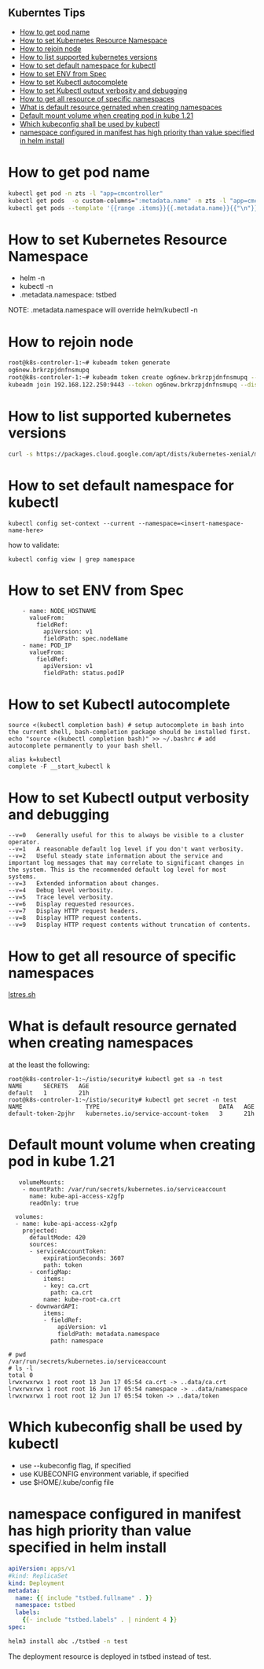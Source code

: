 Kuberntes Tips
---

- [How to get pod name](#how-to-get-pod-name)
- [How to set Kubernetes Resource Namespace](#how-to-set-kubernetes-resource-namespace)
- [How to rejoin node](#how-to-rejoin-node)
- [How to list supported kubernetes versions](#how-to-list-supported-kubernetes-versions)
- [How to set default namespace for kubectl](#how-to-set-default-namespace-for-kubectl)
- [How to set ENV from Spec](#how-to-set-env-from-spec)
- [How to set Kubectl autocomplete](#how-to-set-kubectl-autocomplete)
- [How to set Kubectl output verbosity and debugging](#how-to-set-kubectl-output-verbosity-and-debugging)
- [How to get all resource of specific namespaces](#how-to-get-all-resource-of-specific-namespaces)
- [What is default resource gernated when creating namespaces](#what-is-default-resource-gernated-when-creating-namespaces)
- [Default mount volume when creating pod in kube 1.21](#default-mount-volume-when-creating-pod-in-kube-121)
- [Which kubeconfig shall be used by kubectl](#which-kubeconfig-shall-be-used-by-kubectl)
- [namespace configured in manifest has high priority than value specified in helm install](#namespace-configured-in-manifest-has-high-priority-than-value-specified-in-helm-install)

# How to get pod name
```bash
kubectl get pod -n zts -l "app=cmcontroller"
kubectl get pods  -o custom-columns=":metadata.name" -n zts -l "app=cmcontroller"
kubectl get pods --template '{{range .items}}{{.metadata.name}}{{"\n"}}{{end}}' -l "app=cmcontroller" -n zts
```
# How to set Kubernetes Resource Namespace
* helm -n <ns>
* kubectl -n <ns>
* .metadata.namespace: tstbed

NOTE: .metadata.namespace will override helm/kubectl -n <ns>

# How to rejoin node
```bash
root@k8s-controler-1:~# kubeadm token generate
og6new.brkrzpjdnfnsmupq
root@k8s-controler-1:~# kubeadm token create og6new.brkrzpjdnfnsmupq --print-join-command
kubeadm join 192.168.122.250:9443 --token og6new.brkrzpjdnfnsmupq --discovery-token-ca-cert-hash sha256:9a597ff94b2359e0b3d9d18add4e741ccab01293d6db3b43ec67d54af7331d2d 

```
# How to list supported kubernetes versions
```bash
curl -s https://packages.cloud.google.com/apt/dists/kubernetes-xenial/main/binary-amd64/Packages | grep Version
```
# How to set default namespace for kubectl
```
kubectl config set-context --current --namespace=<insert-namespace-name-here>
```
how to validate:

```
kubectl config view | grep namespace
```

# How to set ENV from Spec

```
    - name: NODE_HOSTNAME
      valueFrom:
        fieldRef:
          apiVersion: v1
          fieldPath: spec.nodeName
    - name: POD_IP
      valueFrom:
        fieldRef:
          apiVersion: v1
          fieldPath: status.podIP

```

# How to set Kubectl autocomplete
```
source <(kubectl completion bash) # setup autocomplete in bash into the current shell, bash-completion package should be installed first.
echo "source <(kubectl completion bash)" >> ~/.bashrc # add autocomplete permanently to your bash shell.

alias k=kubectl
complete -F __start_kubectl k
```

# How to set Kubectl output verbosity and debugging
```
--v=0	Generally useful for this to always be visible to a cluster operator.
--v=1	A reasonable default log level if you don't want verbosity.
--v=2	Useful steady state information about the service and important log messages that may correlate to significant changes in the system. This is the recommended default log level for most systems.
--v=3	Extended information about changes.
--v=4	Debug level verbosity.
--v=5	Trace level verbosity.
--v=6	Display requested resources.
--v=7	Display HTTP request headers.
--v=8	Display HTTP request contents.
--v=9	Display HTTP request contents without truncation of contents.
```

# How to get all resource of specific namespaces
[lstres.sh](../src/lsres.sh)

# What is default resource gernated when creating namespaces
  at the least the following:

  ```
  root@k8s-controler-1:~/istio/security# kubectl get sa -n test
  NAME      SECRETS   AGE
  default   1         21h
  root@k8s-controler-1:~/istio/security# kubectl get secret -n test
  NAME                  TYPE                                  DATA   AGE
  default-token-2pjhr   kubernetes.io/service-account-token   3      21h
  ```

# Default mount volume when creating pod in kube 1.21
```
   volumeMounts:
    - mountPath: /var/run/secrets/kubernetes.io/serviceaccount
      name: kube-api-access-x2gfp
      readOnly: true

  volumes:
  - name: kube-api-access-x2gfp
    projected:
      defaultMode: 420
      sources:
      - serviceAccountToken:
          expirationSeconds: 3607
          path: token
      - configMap:
          items:
          - key: ca.crt
            path: ca.crt
          name: kube-root-ca.crt
      - downwardAPI:
          items:
          - fieldRef:
              apiVersion: v1
              fieldPath: metadata.namespace
            path: namespace
```

```
# pwd
/var/run/secrets/kubernetes.io/serviceaccount
# ls -l
total 0
lrwxrwxrwx 1 root root 13 Jun 17 05:54 ca.crt -> ..data/ca.crt
lrwxrwxrwx 1 root root 16 Jun 17 05:54 namespace -> ..data/namespace
lrwxrwxrwx 1 root root 12 Jun 17 05:54 token -> ..data/token
```

# Which kubeconfig shall be used by kubectl
  * use --kubeconfig flag, if specified
  * use KUBECONFIG environment variable, if specified
  * use $HOME/.kube/config file

# namespace configured in manifest has high priority than value specified in helm install
```yaml
apiVersion: apps/v1
#kind: ReplicaSet
kind: Deployment
metadata:
  name: {{ include "tstbed.fullname" . }}
  namespace: tstbed
  labels:
    {{- include "tstbed.labels" . | nindent 4 }}
spec:
```

```bash
helm3 install abc ./tstbed -n test
```

The deployment resource is deployed in tstbed instead of test.